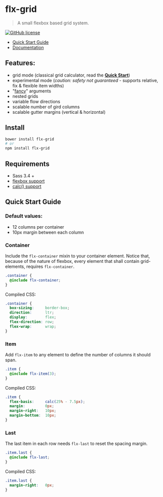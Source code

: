 # flx-grid
> A small flexbox based grid system.

[![GitHub license](https://img.shields.io/badge/license-MIT-blue.svg)](https://raw.githubusercontent.com/colorlight4/flx-grid/master/LICENSE)

- [Quick Start Guide](#user-content-quick-start-guide)
- [Documentation](docs/readme.md)

## Features:

- grid mode (classical grid calculator, read the **[Quick Start](#user-content-quick-start-guide)**)
- experimental mode (*caution: safety not guaranteed* - supports relative, fix & flexible item widths)
- "[fancy](docs/fancy-arguments.md)" arguments
- nested grids
- variable flow directions
- scalable number of gird columns
- scalable gutter margins (vertical & horizontal)

## Install
```sh
bower install flx-grid
# or 
npm install flx-grid
```

## Requirements
- Sass 3.4 +
- [flexbox support](http://caniuse.com/#search=flex)
- [calc() support](http://caniuse.com/#search=calc)

## Quick Start Guide

### Default values:
- 12 columns per container
- 10px margin between each column

### Container
Include the `flx-container` mixin to your container element.
Notice that, because of the nature of flexbox, every element that shall contain grid-elements, requires `flx-container`.

```scss
.container {
  @include flx-container;
}
```
Compiled CSS:
```css
.container {
  box-sizing:     border-box;
  direction:      ltr;
  display:        flex;
  flex-direction: row;
  flex-wrap:      wrap;
}
```

### Item
Add `flx-item` to any element to define the number of columns it should span.

```scss
.item {
  @include flx-item(3);
}
```

Compiled CSS:
```css
.item {
  flex-basis:     calc(25% - 7.5px);
  margin:         0px;
  margin-right:   10px;
  margin-bottom:  10px;
}
```

### Last
The last item in each row needs `flx-last` to reset the spacing margin.

```scss
.item.last {
  @include flx-last;
}
```

Compiled CSS:
```css
.item.last {
  margin-right:   0px;
}
```
